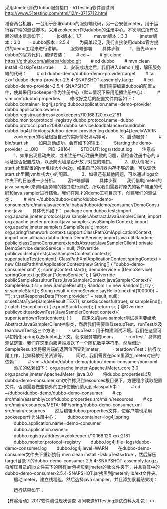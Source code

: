 

采用Jmeter测试Dubbo服务接口 - 51Testing软件测试网 
http://www.51testing.com/html/12/n-3715712.html

准备两台机器，一台用于部署dubbo的服务端代码，另一台安装jmeter，用于运行客户端的测试脚本。采用zookeeper作为dubbo的注册中心。本次测试所有依赖的版本信息如下：
　　· jdk版本：1.7
　　· maven版本：3.3
　　· jmeter版本：3.0
　　· dubbo版本：2.5.4
　　为简单起见，我们直接使用dubbo官方提供的demo工程来进行讲解。
　　服务端部署
　　具体步骤
　　1、首先clone dubbo的官方代码，编译安装：
　　# cd ~
　　# git clone https://github.com/alibaba/dubbo.git
　　# cd dubbo
　　# mvn clean install -DskipTests=true
　　2、安装成功之后，我们进入demo工程，解压服务端的代码：
　　# cd dubbo-demo/dubbo-demo-provider/target
　　# tar zxvf dubbo-demo-provider-2.5.4-SNAPSHOT-assembly.tar.gz
　　# cd dubbo-demo-provider-2.5.4-SNAPSHOT
　　我们需要编辑dubbo的配置文件，使其采用zookeeper作为注册中心（默认情况下采用组播注册中心）：
　　# vim conf/dubbo.properties
　　修改好之后的配置文件内容如下：
dubbo.container=log4j,spring
dubbo.application.name=demo-provider
dubbo.application.owner=
dubbo.registry.address=zookeeper://10.168.120.xxx:2181
dubbo.monitor.protocol=registry
dubbo.protocol.name=dubbo
dubbo.protocol.port=20880
dubbo.service.loadbalance=roundrobin
dubbo.log4j.file=logs/dubbo-demo-provider.log
dubbo.log4j.level=WARN
　　zookeeper的地址根据自己的实际情况填写即可。
　　3、启动服务：
　　# bin/start.sh
　　如果启动成功，会有如下的输出：
　　Starting the demo-provider ......OK!
　　PID: 28164
　　STDOUT: logs/stdout.log
　　注意点
　　1、如果出现启动失败，或者注册中心注册失败的问题，请检查注册中心的ip地址是否配置成功，以及防火墙是否开放了对应的端口。
　　2、默认情况下，start.sh里配置的jvm堆栈大小为2g，如果自己的机器内存不够的话，可以调低start.sh里面jvm堆栈大小的配置。
　　3、如果还有其他问题，可以通过logs文件夹下的日志进一步分析。
　　客户端部署
　　具体步骤
　　我们借助jmeter的java sampler来调用服务端的接口进行测试，所以我们需要将原先的客户端里的代码和java sampler进行结合。我们在刚才的demo工程目录下，创建我们的测试类：
　　# vim ~/dubbo/dubbo-demo/dubbo-demo-consumer/src/main/java/com/alibaba/dubbo/demo/consumer/DemoConsumer.java
　　具体代码如下：
package com.dubbo.test;
import org.apache.jmeter.protocol.java.sampler.AbstractJavaSamplerClient;
import org.apache.jmeter.protocol.java.sampler.JavaSamplerContext;
import org.apache.jmeter.samplers.SampleResult;
import org.springframework.context.support.ClassPathXmlApplicationContext;
import com.alibaba.dubbo.demo.DemoService;
import java.util.Random;
public classDemoConsumerextendsAbstractJavaSamplerClient{
private DemoService demoService = null;
@Override
publicvoidsetupTest(JavaSamplerContext context){
super.setupTest(context);
ClassPathXmlApplicationContext springContext = new ClassPathXmlApplicationContext(new String[] { "dubbo-demo-consumer.xml" });
springContext.start();
demoService = (DemoService) springContext.getBean("demoService");
}
@Override
publicSampleResultrunTest(JavaSamplerContext javaSamplerContext){
SampleResult sr = new SampleResult();
Random r = new Random();
try {
sr.sampleStart();
String result = demoService.sayHello(r.nextInt(100000) + "");
sr.setResponseData("from provider:" + result, null);
sr.setDataType(SampleResult.TEXT);
sr.setSuccessful(true);
sr.sampleEnd();
}
catch (Exception e) {
e.printStackTrace();
}
return sr;
}
@Override
publicvoidteardownTest(JavaSamplerContext context){
super.teardownTest(context);
}
}
　　自定义的java sampler测试类需要继承AbstractJavaSamplerClient抽象类，然后我们需要重载setupTest、runTest以及teardownTest这三个方法：
　　· setupTest：用于构建测试环境。我们在这里可以初始化spring以及dubbo上下文，获取服务端的bean。
　　· runTest：具体的测试逻辑。我们在这里向服务端发送了一个随机数字字符串，然后借助SampleResult类将服务端的返回值回显到jmeter。
　　· teardownTest：执行收尾工作，比如释放相关资源等。
　　同时，我们需要在pom里添加jmeter对应的依赖：
　　# vim ~/dubbo/dubbo-demo/dubbo-demo-consumer/pom.xml
　　添加的依赖如下：
<dependency>
<groupId>org.apache.jmeter</groupId>
<artifactId>ApacheJMeter_core</artifactId>
<version>3.0</version>
</dependency>
<dependency>
<groupId>org.apache.jmeter</groupId>
<artifactId>ApacheJMeter_java</artifactId>
<version>3.0</version>
</dependency>
　　将dubbo.properties以及dubbo-demo-consumer.xml文件拷贝到resources根目录下，方便程序读取配置文件，否则需要做些额外的工作使他们纳入到classpath中：
　　# cd ~/dubbo/dubbo-demo/dubbo-demo-consumer
　　# cp src/main/assembly/conf/dubbo.properties src/main/resources
　　# cp src/main/resources/META-INF/spring/dubbo-demo-consumer.xml src/main/resources
　　然后编辑dubbo.properties文件，使客户端也采用zookeeper作为注册中心：
　　dubbo.container=log4j,spring
　　dubbo.application.name=demo-consumer
　　dubbo.application.owner=
　　dubbo.registry.address=zookeeper://10.168.120.xxx:2181
　　dubbo.monitor.protocol=registry
　　dubbo.log4j.file=logs/dubbo-demo-consumer.log
　　dubbo.log4j.level=WARN
　　在dubbo-demo-consumer文件夹下重新执行 mvn clean install -DskipTests=true ，然后解压target目录下的dubbo-demo-consumer-2.5.4-SNAPSHOT-assembly.tar.gz。将解压目录的lib文件夹下的所有jar包拷贝到jmeter的lib文件夹下，并且将其中的dubbo-demo-consumer-2.5.4-SNAPSHOT.jar拷贝到jmeter的lib/ext文件夹。
　　启动jmeter，建立线程组，然后选择java sampler，并且添加察看结果树：

　　运行结果如下：

【有奖活动】2017软件测试现状调查 填问卷送51Testing测试资料大礼包！>>

